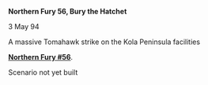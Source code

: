 **Northern Fury 56, Bury the Hatchet**

3 May 94

A massive Tomahawk strike on the Kola Peninsula facilities

**<u>Northern Fury \#56</u>**.

Scenario not yet built
